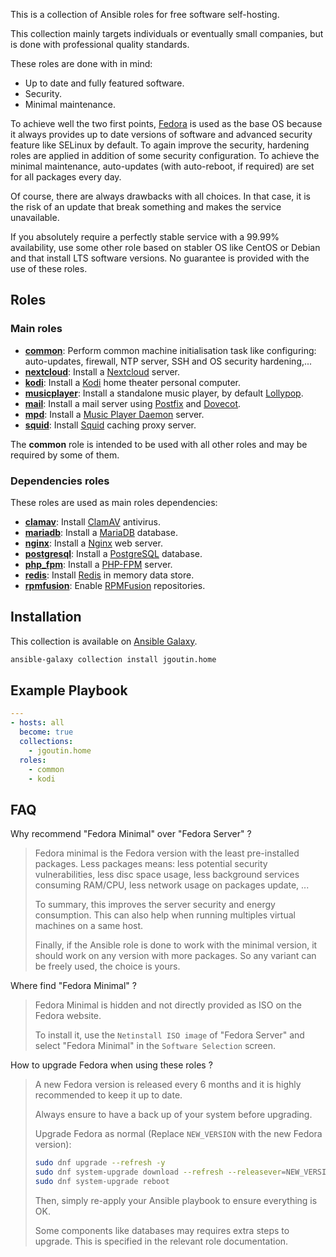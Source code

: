 This is a collection of Ansible roles for free software self-hosting.

This collection mainly targets individuals or eventually small companies, but is
done with professional quality standards.

These roles are done with in mind:

* Up to date and fully featured software.
* Security.
* Minimal maintenance.

To achieve well the two first points, [Fedora](https://getfedora.org/) is used
as the base OS because it always provides up to date versions of software and
advanced security feature like SELinux by default.
To again improve the security, hardening roles are applied in addition of some
security configuration.
To achieve the minimal maintenance, auto-updates (with auto-reboot, if required)
are set for all packages every day.

Of course, there are always drawbacks with all choices. In that case, it is the
risk of an update that break something and makes the service unavailable.

If you absolutely require a perfectly stable service with a 99.99% availability,
use some other role based on stabler OS like CentOS or Debian and that install
LTS software versions.
No guarantee is provided with the use of these roles.

## Roles

### Main roles

* [**common**](roles/common/README.md): Perform common machine initialisation task like
  configuring: auto-updates, firewall, NTP server, SSH and OS security
  hardening,...
* [**nextcloud**](roles/nextcloud/README.md): Install a
  [Nextcloud](https://nextcloud.com) server.
* [**kodi**](roles/kodi/README.md): Install a [Kodi](https://kodi.tv) home theater
  personal computer.
* [**musicplayer**](roles/musicplayer/README.md): Install a standalone music player, by 
  default [Lollypop](https://gitlab.gnome.org/World/lollypop).
* [**mail**](roles/mail/README.md): Install a mail server using
  [Postfix](http://www.postfix.org/) and [Dovecot](https://www.dovecot.org/).
* [**mpd**](roles/mpd/README.md): Install a
  [Music Player Daemon](https://www.musicpd.org/) server.
* [**squid**](roles/squid/README.md): Install [Squid](https://www.squid-cache.org) 
  caching proxy server.

The **common** role is intended to be used with all other roles and may be
required by some of them.

### Dependencies roles

These roles are used as main roles dependencies:

* [**clamav**](roles/clamav/README.md): Install [ClamAV](https://www.clamav.net)
  antivirus.
* [**mariadb**](roles/mariadb/README.md): Install a [MariaDB](https://mariadb.org)
  database.
* [**nginx**](roles/nginx/README.md): Install a [Nginx](https://nginx.org) web server.
* [**postgresql**](roles/postgresql/README.md): Install a
  [PostgreSQL](https://www.postgresql.org) database.
* [**php_fpm**](roles/php_fpm/README.md): Install a [PHP-FPM](https://php-fpm.org)
  server.
* [**redis**](roles/redis/README.md): Install [Redis](https://redis.io) in memory data
  store.
* [**rpmfusion**](roles/rpmfusion/README.md): Enable [RPMFusion](https://rpmfusion.org)
  repositories.

## Installation

This collection is available on
[Ansible Galaxy](https://galaxy.ansible.com/jgoutin/home).

```bash
ansible-galaxy collection install jgoutin.home
```

## Example Playbook

```yaml
---
- hosts: all
  become: true
  collections:
    - jgoutin.home
  roles:
    - common
    - kodi
```

## FAQ

Why recommend "Fedora Minimal" over "Fedora Server" ?
> Fedora minimal is the Fedora version with the least pre-installed packages.
> Less packages means: less potential security vulnerabilities, less disc space 
> usage, less background services consuming RAM/CPU, less network usage on 
> packages update, ...
>
> To summary, this improves the server security and energy consumption. 
> This can also help when running multiples virtual machines on a same host.
>
> Finally, if the Ansible role is done to work with the minimal version, it
> should work on any version with more packages. 
> So any variant can be freely used, the choice is yours.

Where find "Fedora Minimal" ?
> Fedora Minimal is hidden and not directly provided as ISO on the Fedora 
> website.
>
> To install it, use the `Netinstall ISO image` of "Fedora Server" and select
> "Fedora Minimal" in the `Software Selection` screen.

How to upgrade Fedora when using these roles ?
>A new Fedora version is released every 6 months and it is highly recommended to 
>keep it up to date.
>
>Always ensure to have a back up of your system before upgrading.
>
>Upgrade Fedora as normal (Replace `NEW_VERSION` with the new Fedora version):
>```bash
>sudo dnf upgrade --refresh -y
>sudo dnf system-upgrade download --refresh --releasever=NEW_VERSION
>sudo dnf system-upgrade reboot
>```
>
>Then, simply re-apply your Ansible playbook to ensure everything is OK.
>
>Some components like databases may requires extra steps to upgrade. This is
>specified in the relevant role documentation.
>